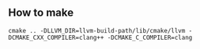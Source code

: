 How to make
---

`cmake .. -DLLVM_DIR=llvm-build-path/lib/cmake/llvm -DCMAKE_CXX_COMPILER=clang++ -DCMAKE_C_COMPILER=clang`
